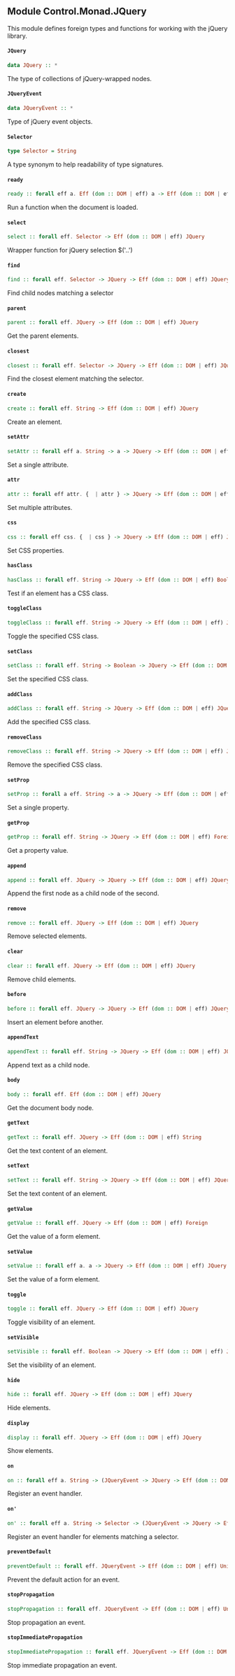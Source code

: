 ## Module Control.Monad.JQuery

This module defines foreign types and functions for working with 
the jQuery library.

#### `JQuery`

``` purescript
data JQuery :: *
```

The type of collections of jQuery-wrapped nodes.

#### `JQueryEvent`

``` purescript
data JQueryEvent :: *
```

Type of jQuery event objects.

#### `Selector`

``` purescript
type Selector = String
```

A type synonym to help readability of type signatures.

#### `ready`

``` purescript
ready :: forall eff a. Eff (dom :: DOM | eff) a -> Eff (dom :: DOM | eff) JQuery
```

Run a function when the document is loaded.

#### `select`

``` purescript
select :: forall eff. Selector -> Eff (dom :: DOM | eff) JQuery
```

Wrapper function for jQuery selection $('..')

#### `find`

``` purescript
find :: forall eff. Selector -> JQuery -> Eff (dom :: DOM | eff) JQuery
```

Find child nodes matching a selector

#### `parent`

``` purescript
parent :: forall eff. JQuery -> Eff (dom :: DOM | eff) JQuery
```

Get the parent elements.

#### `closest`

``` purescript
closest :: forall eff. Selector -> JQuery -> Eff (dom :: DOM | eff) JQuery
```

Find the closest element matching the selector.

#### `create`

``` purescript
create :: forall eff. String -> Eff (dom :: DOM | eff) JQuery
```

Create an element.

#### `setAttr`

``` purescript
setAttr :: forall eff a. String -> a -> JQuery -> Eff (dom :: DOM | eff) JQuery
```

Set a single attribute.

#### `attr`

``` purescript
attr :: forall eff attr. {  | attr } -> JQuery -> Eff (dom :: DOM | eff) JQuery
```

Set multiple attributes.

#### `css`

``` purescript
css :: forall eff css. {  | css } -> JQuery -> Eff (dom :: DOM | eff) JQuery
```

Set CSS properties.

#### `hasClass`

``` purescript
hasClass :: forall eff. String -> JQuery -> Eff (dom :: DOM | eff) Boolean
```

Test if an element has a CSS class.

#### `toggleClass`

``` purescript
toggleClass :: forall eff. String -> JQuery -> Eff (dom :: DOM | eff) JQuery
```

Toggle the specified CSS class.

#### `setClass`

``` purescript
setClass :: forall eff. String -> Boolean -> JQuery -> Eff (dom :: DOM | eff) JQuery
```

Set the specified CSS class.

#### `addClass`

``` purescript
addClass :: forall eff. String -> JQuery -> Eff (dom :: DOM | eff) JQuery
```

Add the specified CSS class.

#### `removeClass`

``` purescript
removeClass :: forall eff. String -> JQuery -> Eff (dom :: DOM | eff) JQuery
```

Remove the specified CSS class.

#### `setProp`

``` purescript
setProp :: forall a eff. String -> a -> JQuery -> Eff (dom :: DOM | eff) JQuery
```

Set a single property.

#### `getProp`

``` purescript
getProp :: forall eff. String -> JQuery -> Eff (dom :: DOM | eff) Foreign
```

Get a property value.

#### `append`

``` purescript
append :: forall eff. JQuery -> JQuery -> Eff (dom :: DOM | eff) JQuery
```

Append the first node as a child node of the second.

#### `remove`

``` purescript
remove :: forall eff. JQuery -> Eff (dom :: DOM | eff) JQuery
```

Remove selected elements.

#### `clear`

``` purescript
clear :: forall eff. JQuery -> Eff (dom :: DOM | eff) JQuery
```

Remove child elements.

#### `before`

``` purescript
before :: forall eff. JQuery -> JQuery -> Eff (dom :: DOM | eff) JQuery
```

Insert an element before another.

#### `appendText`

``` purescript
appendText :: forall eff. String -> JQuery -> Eff (dom :: DOM | eff) JQuery
```

Append text as a child node.

#### `body`

``` purescript
body :: forall eff. Eff (dom :: DOM | eff) JQuery
```

Get the document body node.

#### `getText`

``` purescript
getText :: forall eff. JQuery -> Eff (dom :: DOM | eff) String
```

Get the text content of an element.

#### `setText`

``` purescript
setText :: forall eff. String -> JQuery -> Eff (dom :: DOM | eff) JQuery
```

Set the text content of an element.

#### `getValue`

``` purescript
getValue :: forall eff. JQuery -> Eff (dom :: DOM | eff) Foreign
```

Get the value of a form element.

#### `setValue`

``` purescript
setValue :: forall eff a. a -> JQuery -> Eff (dom :: DOM | eff) JQuery
```

Set the value of a form element.

#### `toggle`

``` purescript
toggle :: forall eff. JQuery -> Eff (dom :: DOM | eff) JQuery
```

Toggle visibility of an element.

#### `setVisible`

``` purescript
setVisible :: forall eff. Boolean -> JQuery -> Eff (dom :: DOM | eff) JQuery
```

Set the visibility of an element.

#### `hide`

``` purescript
hide :: forall eff. JQuery -> Eff (dom :: DOM | eff) JQuery
```

Hide elements.

#### `display`

``` purescript
display :: forall eff. JQuery -> Eff (dom :: DOM | eff) JQuery
```

Show elements.

#### `on`

``` purescript
on :: forall eff a. String -> (JQueryEvent -> JQuery -> Eff (dom :: DOM | eff) a) -> JQuery -> Eff (dom :: DOM | eff) JQuery
```

Register an event handler.

#### `on'`

``` purescript
on' :: forall eff a. String -> Selector -> (JQueryEvent -> JQuery -> Eff (dom :: DOM | eff) a) -> JQuery -> Eff (dom :: DOM | eff) JQuery
```

Register an event handler for elements matching a selector.

#### `preventDefault`

``` purescript
preventDefault :: forall eff. JQueryEvent -> Eff (dom :: DOM | eff) Unit
```

Prevent the default action for an event.

#### `stopPropagation`

``` purescript
stopPropagation :: forall eff. JQueryEvent -> Eff (dom :: DOM | eff) Unit
```

Stop propagation an event.

#### `stopImmediatePropagation`

``` purescript
stopImmediatePropagation :: forall eff. JQueryEvent -> Eff (dom :: DOM | eff) Unit
```

Stop immediate propagation an event.


